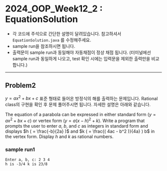 # 2024_OOP_Week12_2 : EquationSolution

- 각 코드에 주석으로 간단한 설명이 달려있습니다. 참고하셔서 `EquationSolution.java` 를 수정해주세요.
- sample run을 참조하시면 됩니다.
- 출력문이 sample run과 동일해야 자동채점이 정상 채점 됩니다. (터미널에선 sample run과 동일하게 나오고, test 확인 시에는 입력문을 제외한 출력만을 비교합니다.)

---
## Problem2
$y = ax^2 + bx + c$ 표준 형태로 들어온 방정식의 해를 출력하는 문제입니다. Rational class의 구현을 확인 후 문제 풀어주시면 됩니다. 자세한 설명은 아래와 같습니다.

The equation of a parabola can be expressed in either standard form $(y = ax^2 + bx + c)$ or vertex form $(y = a(x - h)^2 + k)$. Write a program that prompts the user to enter $a$, $b$, and $c$ as integers in standard form and displays $h ( =  \frac{-b}{2a} )$ and $k ( = \frac{( 4ac - b^2 )}{4a} ) b$ in the vertex form. Display $h$ and $k$ as rational numbers.

### sample run1
~~~
Enter a, b, c: 2 3 4
h is -3/4 k is 23/8
~~~
